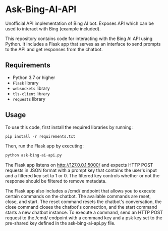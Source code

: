 # Ask-Bing-AI-API
Unofficial API implementation of Bing AI bot. Exposes API which can be used to interact with Bing (example included).

This repository contains code for interacting with the Bing AI API using Python. It includes a Flask app that serves as an interface to send prompts to the API and get responses from the chatbot. 

## Requirements
- Python 3.7 or higher
- `Flask` library
- `websockets` library
- `tls-client` library
- `requests` library

## Usage

To use this code, first install the required libraries by running:

```python
pip install -r requirements.txt
```

Then, run the Flask app by executing:

```python
python ask-bing-ai-api.py
```

The Flask app listens on http://127.0.0.1:5000/ and expects HTTP POST requests in JSON format with a prompt key that contains the user's input and a filtered key set to 1 or 0. The filtered key controls whether or not the response should be filtered to remove metadata.

The Flask app also includes a /cmd/ endpoint that allows you to execute certain commands on the chatbot. The available commands are reset, close, and start. The reset command resets the chatbot's conversation, the close command closes the chatbot's connection, and the start command starts a new chatbot instance. To execute a command, send an HTTP POST request to the /cmd/ endpoint with a command key and a psk key set to the pre-shared key defined in the ask-bing-ai-api.py file.
